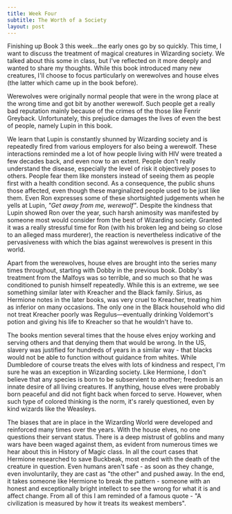 ```yaml
---
title: Week Four
subtitle: The Worth of a Society
layout: post
---
```


Finishing up Book 3 this week...the early ones go by so quickly. This time, I want to discuss the treatment of magical creatures in Wizarding society. We talked about this some in class, but I've reflected on it more deeply and wanted to share my thoughts. While this book introduced many new creatures, I'll choose to focus particularly on werewolves and house elves (the latter which came up in the book before). 

Werewolves were originally normal people that were in the wrong place at the wrong time and got bit by another werewolf. Such people get a really bad reputation mainly because of the crimes of the those like Fenrir Greyback. Unfortunately, this prejudice damages the lives of even the best of people, namely Lupin in this book.

We learn that Lupin is constantly shunned by Wizarding society and is repeatedly fired from various employers for also being a werewolf. These interactions reminded me a lot of how people living with HIV were treated a few decades back, and even now to an extent. People don't really understand the disease, especially the level of risk it objectively poses to others. People fear them like monsters instead of seeing them as people first with a health condition second.  As a consequence, the public shuns those affected, even though these marginalized people used to be just like them. Even Ron expresses some of these shortsighted judgements when he yells at Lupin, *"Get away from me, werewolf"*. Despite the kindness that Lupin showed Ron over the year, such harsh animosity was manifested by someone most would consider from the best of Wizarding society. Granted it was a really stressful time for Ron (with his broken leg and being so close to an alleged mass murderer), the reaction is nevertheless indicative of the pervasiveness with which the bias against werewolves is present in this world.

Apart from the werewolves, house elves are brought into the series many times throughout, starting with Dobby in the previous book. Dobby's treatment from the Malfoys was so terrible, and so much so that he was conditioned to punish himself repeatedly. While this is an extreme, we see something similar later with Kreacher and the Black family. Sirius, as Hermione notes in the later books, was very cruel to Kreacher, treating him as inferior on many occasions. The only one in the Black household who did not treat Kreacher poorly was Regulus—eventually drinking Voldemort's potion and giving his life to Kreacher so that he wouldn't have to.

The books mention several times that the house elves enjoy working and serving others and that denying them that would be wrong. In the US, slavery was justified for hundreds of years in a similar way - that blacks would not be able to function without guidance from whites. While Dumbledore of course treats the elves with lots of kindness and respect, I'm sure he was an exception in Wizarding society. Like Hermione, I don't believe that any species is born to be subservient to another; freedom is an innate desire of all living creatures. If anything, house elves were probably born peaceful and did not fight back when forced to serve. However, when such type of colored thinking is the norm, it's rarely questioned, even by kind wizards like the Weasleys. 

The biases that are in place in the Wizarding World were developed and reinforced many times over the years. With the house elves, no one questions their servant status. There is a deep mistrust of goblins and many wars have been waged against them, as evident from numerous times we hear about this in History of Magic class. In all the court cases that Hermione researched to save Buckbeak, most ended with the death of the creature in question. Even humans aren't safe - as soon as they change, even involuntarily, they are cast as "the other" and pushed away. In the end, it takes someone like Hermione to break the pattern - someone with an honest and exceptionally bright intellect to see the wrong for what it is and affect change. From all of this I am reminded of a famous quote - "A civilization is measured by how it treats its weakest members".